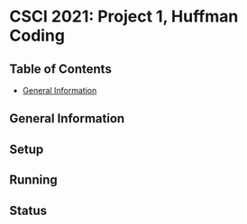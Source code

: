 # CSCI 2021: Project 1, Huffman Coding

## Table of Contents
* [General Information](#general-information)

## General Information


## Setup


## Running


## Status
